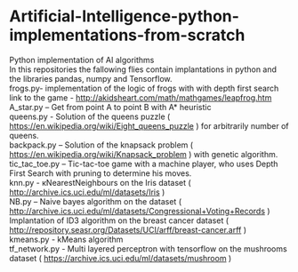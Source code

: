 # Artificial-Intelligence-python-implementations-from-scratch  
Python implementation of AI algorithms  
In this repositories the fallowing flies contain implantations in python and the libraries pandas,  numpy and Tensorflow.  
frogs.py- implementation of the logic of frogs with with depth first search  
link to the game - http://akidsheart.com/math/mathgames/leapfrog.htm  
 A_star.py – Get from point A to point B with A* heuristic  
queens.py - Solution of the queens puzzle ( https://en.wikipedia.org/wiki/Eight_queens_puzzle ) for 
arbitrarily number of queens.  
backpack.py – Solution of the knapsack problem ( https://en.wikipedia.org/wiki/Knapsack_problem ) with genetic algorithm.  
tic_tac_toe.py – Tic-tac-toe game with a machine player, who uses Depth First Search with pruning to determine his moves.  
knn.py - кNearestNeighbours on the Iris dataset ( http://archive.ics.uci.edu/ml/datasets/Iris )  
NB.py – Naive bayes algorithm on the dataset ( http://archive.ics.uci.edu/ml/datasets/Congressional+Voting+Records  )  
Implantation of ID3 algorithm on the breast cancer dataset ( http://repository.seasr.org/Datasets/UCI/arff/breast-cancer.arff )  
kmeans.py - kMeans algorithm  
tf_network.py -  Multi layered perceptron with tensorflow on the mushrooms dataset ( https://archive.ics.uci.edu/ml/datasets/mushroom )  
